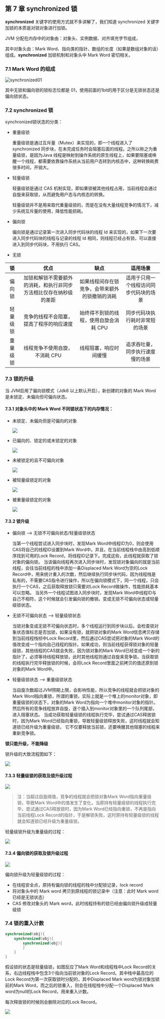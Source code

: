 ## 第 7 章 synchronized 锁

**synchronized** 关键字的使用方式就不多讲解了，我们知道 synchronized 关键字加锁的本质是对锁对象进行加锁。

JVM 分配在内存中的对象由：对象头、实例数据、对齐填充字节组成，

其中对象头由：Mark Word、指向类的指针、数组的长度（如果是数组对象的话）组成。**synchronized** 加锁机制和对象头中 Mark Word 密切相关。

### 7.1 Mark Word 的组成

![synchronized01](./pictures/synchronized01.png)

其中无锁和偏向锁的锁标志位都是 01，使用前面的1bit的用于区分是无锁状态还是偏向锁状态。

### 7.2 synchronized 锁

synchronized锁状态的分类：

- 重量级锁

  重量级锁是通过互斥量（Mutex）来实现的，即一个线程进入了 synchronized 同步块，在未完成任务时会阻塞后面的线程。之所以称之为重量级锁，是因为Java 线程是映射到操作系统的原生线程上，如果要阻塞或唤醒一个线程，都需要依靠操作系统从当前用户态转到内核态中，这种转换耗费很多时间，开销大。

- 轻量级锁

  轻量级锁是通过 CAS 机制实现，即如果锁被其他线程占用，当前线程会通过自旋来获取锁，从而避免用户态与内核态的转换。

  轻量级锁并不是用来取代重量级锁的，而是在没有大量线程竞争的情况下，减少系统互斥量的使用，降低性能损耗。

- 偏向锁

  偏向锁是通过记录第一次进入同步代码块的线程 Id 来实现的，如果下一次要进入同步代码块的线程与记录的线程 Id 相同，则线程已经占有锁，可以直接进入到同步代码块，不用执行 CAS。

- 无锁

|    锁    |                             优点                             |                      缺点                      |                适用场景                |
| :------: | :----------------------------------------------------------: | :--------------------------------------------: | :------------------------------------: |
|  偏向锁  | 加锁和解锁不需要额外的消耗，和执行非同步方法相比仅存在纳秒级的差距 | 如果线程间存在锁竞争，会带来额外的锁撤销的消耗 | 适用于只用一个线程访问同步代码块的场景 |
| 轻量级锁 |           竞争的线程不会阻塞，提高了程序的响应速度           |     始终得不到锁的线程，使用自旋会消耗 CPU     |     同步代码块执行耗时非常短的场景     |
| 重量级锁 |                线程竞争不使用自旋，不消耗 CPU                |             线程阻塞，响应时间缓慢             |    追求吞吐量，同步执行速度慢的场景    |

### 7.3 锁的升级

当 JVM启用了偏向锁模式（Jdk6 以上默认开启），新创建的对象的 Mark Word 是未锁定、未偏向但可偏向状态。

#### 7.3.1 对象头中的 Mark Word 不同锁状态下的内存情况：

- 未锁定、未偏向但是可偏向的对象

  ![](./pictures/markword01.png)
  
- 已偏向的、锁定的或未锁定的对象

  ![](./pictures/markword02.png)

- 未被锁定的且不可偏向对象

  ![](./pictures/markword03.png)

- 被轻量级锁定的对象

  ![](./pictures/markword04.png)

- 被重量级锁定的对象

  ![](./pictures/markword05.png)

#### 7.3.2 锁升级

- 偏向锁 --> 无锁不可偏向状态/轻量级锁状态

  当第一个线程尝试进入同步块时，发现Mark Word中线程ID为0，则会使用CAS将自己的线程ID设置到Mark Word中。并且，在当前线程栈中由高到低顺序找到可用的Lock Record，将线程ID记录下。完成这些，此线程就获取了锁对象的偏向锁。
  当该偏向线程再次进入同步块时，发现锁对象偏向的就是当前线程，会往当前线程的栈中添加一条Displaced Mark Word为空的Lock Record中，用来统计重入的次数，然后继续执行同步块代码，因为线程栈是私有的，不需要CAS指令进行操作，所以在偏向锁模式下，同一个线程，只会执行一个CAS，之后获取释放锁只需要对Lock Record做操作，性能损耗基本可以忽略。
  当另外一个线程试图进入同步块时，发现Mark Word中线程ID与自己不相符，这个时候就会引发偏向锁的撤销，变成无锁不可偏向状态或轻量级锁状态。

- 无锁不可偏向状态 --> 轻量级锁状态

  当锁对象变成无锁不可偏向状态时，多个线程运行到同步块以后，会检查锁对象状态值标志是否加锁，如果没有锁，就把锁对象的Mark Word信息拷贝存储到当前线程栈桢中Lock Record里，然后通过CAS尝试把对象的Mark Word的值改变成一个指向自己线程的指针。如果成功，则当前线程获得锁对象的轻量级锁，其他线程的CAS就会失败，因为锁对象的Mark Word已经变成一个新的指针了，必须等待线程释放锁，此时其他线程则通过自旋来竞争锁。当获取锁的线程执行完毕释放锁的时候，会将Lock Record里面之前拷贝的值还原到锁对象的Mark Word中。

- 轻量级锁状态 --> 重量级锁状态

  当自旋次数超过JVM预期上限，会影响性能，所以竞争的线程就会把锁对象的Mark Word指向重锁，所谓的重锁，实际上就是一个堆上的monitor对象，即重量级锁的状态下，对象的Mark Word为指向一个堆中monitor对象的指针。
  然后所有的竞争线程放弃自旋，逐个插入到monitor对象里的一个队列尾部，进入阻塞状态。
  当成功获取轻量级锁的线程执行完毕，尝试通过CAS释放锁时，因为Mark Word已经指向重锁，导致轻量级锁释放失败，这时线程就会知道锁已经升级为重量级锁， 它不仅要释放当前锁，还要唤醒其他阻塞的线程来重新竞争锁。

**锁只能升级，不能降级**

锁升级的大致流程图如下：

![](./pictures/synchronized02.png)

#### 7.3.3 轻量级锁的获取及锁升级过程

![](./pictures/轻量级锁的获取及锁升级过程.png)

> 注：当超过自旋阈值，竞争的线程就会把锁对象Mark Word指向重量级锁，导致Mark Word中的值发生了变化，当原持有轻量级锁的线程执行完毕，尝试通过CAS释放锁时，因为Mark Word已经指向重锁，不再是指向当前线程Lock Record的指针，于是解锁失败，这时原持有轻量级锁的线程就会知道锁已经升级为重量级锁。

轻量级锁升级为重量级的过程：

![](./pictures/synchronized03.jpg)

#### 7.3.4 偏向锁的获取及锁升级过程

![](./pictures/偏向锁的获取及撤销:升级过程过程.png)

偏向锁升级为轻量级锁的过程：

- 在线程安全点，原持有偏向锁的线程的栈中分配锁记录，lock record
- 将对象头中的 Mark word 拷贝到原线程的锁记录中（注意：此时 Mark word 已经是无锁状态）
- CAS 修改对象头的 Mark word，此时线程持有的锁已经由偏向锁升级成轻量级锁

### 7.4 锁的重入计数

```java
synchronized(obj){
    synchronized(obj){
        synchronized(obj){
        }
    }
}
```

假设锁的状态是轻量级锁，如图反应了Mark Word和线程栈中Lock Record的关系，右边线程栈中包含3个指向当前锁对象的Lock Record。其中栈中最高位的Lock Record为第一次获取锁时分配的，其中Displaced Mark word为锁对象加锁前的Mark Word，而之后的锁重入，则会在线程栈中分配一个Displaced Mark word为null的Lock Record，用来重入计数。

每次释放锁的时候则会删除对应的Lock Record。

![](./pictures/synchronized计数.png)